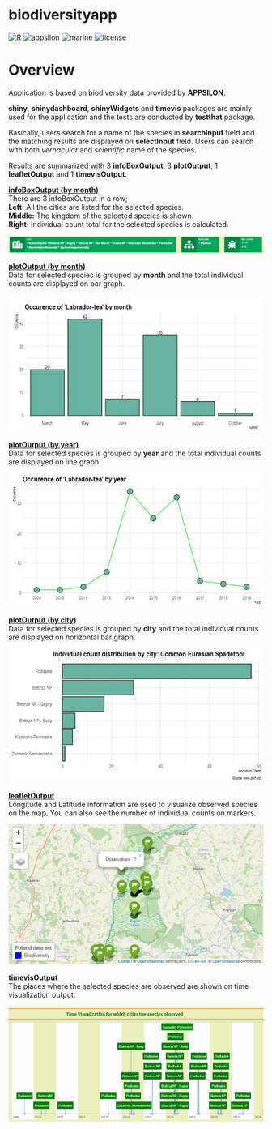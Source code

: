 
<!-- README.md is generated from README.Rmd. Please edit that file -->

# biodiversityapp

![R](https://img.shields.io/badge/r-%23276DC3.svg?style=for-the-badge&logo=r&logoColor=white)
![appsilon](https://img.shields.io/badge/Appsilon-rshiny-orange)
![marine](https://img.shields.io/badge/biodiversity-map-green)
![license](https://img.shields.io/badge/license-MIT-red)

# Overview

Application is based on biodiversity data provided by **APPSILON**.  
  
**shiny**, **shinydashboard**, **shinyWidgets** and **timevis** packages
are mainly used for the application and the tests are conducted by
**testthat** package.  

Basically, users search for a name of the species in **searchInput**
field and the matching results are displayed on **selectInput** field.
Users can search with both *vernacular* and *scientific* name of the
species.  

Results are summarized with 3 **infoBoxOutput**, 3 **plotOutput**, 1
**leafletOutput** and 1 **timevisOutput**.  

<span style="text-decoration: underline">**infoBoxOutput (by
month)**</span>  
There are 3 infoBoxOutput in a row;  
**Left:** All the cities are listed for the selected species.  
**Middle:** The kingdom of the selected species is shown.  
**Right:** Individual count total for the selected species is
calculated.  

![info](www/infoBoxOutput.JPG)  

<span style="text-decoration: underline">**plotOutput (by
month)**</span>  
Data for selected species is grouped by **month** and the total
individual counts are displayed on bar graph.  

![month](www/by_month.JPG)  

<span style="text-decoration: underline">**plotOutput (by
year)**</span>  
Data for selected species is grouped by **year** and the total
individual counts are displayed on line graph.  

![year](www/by_year.JPG)  

<span style="text-decoration: underline">**plotOutput (by
city)**</span>  
Data for selected species is grouped by **city** and the total
individual counts are displayed on horizontal bar graph.  

![city](www/by_city.JPG)  

<span style="text-decoration: underline">**leafletOutput**</span>  
Longitude and Latitude information are used to visualize observed
species on the map. You can also see the number of individual counts on
markers.

![map](www/map.JPG)  

<span style="text-decoration: underline">**timevisOutput**</span>  
The places where the selected species are observed are shown on time
visualization output.  

![timevis](www/timevis.JPG)

